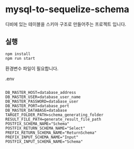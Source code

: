 # mysql-to-sequelize-schema

디비에 있는 테이블을 스키마 구조로 만들어주는 프로젝트 입니다.

## 실행

<code>npm install</code> <br>
<code>npm run start</code> <br>

환경변수 파일이 필요합니다.

.env

<code>
DB_MASTER_HOST=database_address
DB_MASTER_USER=database_user_name
DB_MASTER_PASSWORD=database_user
DB_MASTER_PORT=database_port
DB_MASTER_DATABASE=database
TARGET_FOLDER_PATH=schema_generating_folder
RESULT_FILE_PATH=generate_result_file_path
POSTFIX_SCHEMA_NAME="Schema"
POSTFIX_RETURN_SCHEMA_NAME="Select"
PREFIX_RETURN_SCHEMA_NAME="ReturnSchema"
PREFIX_INPUT_SCHEMA_NAME="Input"
POSTFIX_INPUT_SCHEMA_NAME="Schema"
</code>
